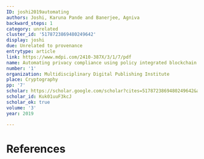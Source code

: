 ```yaml
---
ID: joshi2019automating
authors: Joshi, Karuna Pande and Banerjee, Agniva
backward_steps: 1
category: unrelated
cluster_id: '5178723869480249642'
display: joshi
due: Unrelated to provenance
entrytype: article
link: https://www.mdpi.com/2410-387X/3/1/7/pdf
name: Automating privacy compliance using policy integrated blockchain
number: '1'
organization: Multidisciplinary Digital Publishing Institute
place: Cryptography
pp: '7'
scholar: https://scholar.google.com/scholar?cites=5178723869480249642&as_sdt=2005&sciodt=0,5&hl=en
scholar_id: Kuk01uuF3kcJ
scholar_ok: true
volume: '3'
year: 2019

---
```


# References

